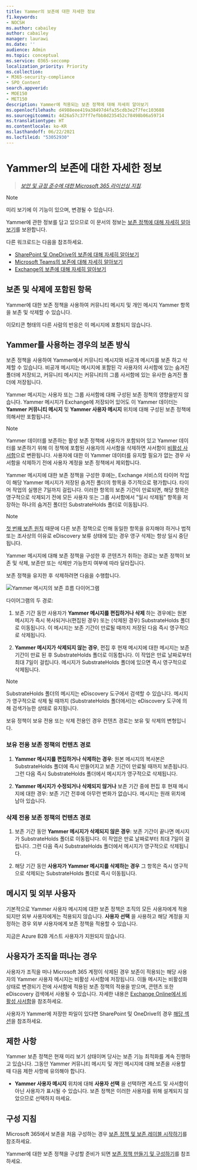 ```yaml
---
title: Yammer의 보존에 대한 자세한 정보
f1.keywords:
- NOCSH
ms.author: cabailey
author: cabailey
manager: laurawi
ms.date: ''
audience: Admin
ms.topic: conceptual
ms.service: O365-seccomp
localization_priority: Priority
ms.collection:
- M365-security-compliance
- SPO_Content
search.appverid:
- MOE150
- MET150
description: Yammer에 적용되는 보존 정책에 대해 자세히 알아보기
ms.openlocfilehash: d4988eee419a38497d4fa35cdb3e2f7fec103688
ms.sourcegitcommit: 4d26a57c37ff7efbb8d235452c78498b06a59714
ms.translationtype: HT
ms.contentlocale: ko-KR
ms.lasthandoff: 06/22/2021
ms.locfileid: "53052930"
---
```

# <a name="learn-about-retention-for-yammer"></a>Yammer의 보존에 대한 자세한 정보

>*[보안 및 규정 준수에 대한 Microsoft 365 라이선싱 지침](/office365/servicedescriptions/microsoft-365-service-descriptions/microsoft-365-tenantlevel-services-licensing-guidance/microsoft-365-security-compliance-licensing-guidance).*

> [!NOTE]
> 미리 보기에 이 기능이 있으며, 변경될 수 있습니다.

Yammer에 관한 정보를 담고 있으므로 이 문서의 정보는 [보존 정책에 대해 자세히 알아보기](retention.md)를 보완합니다.

다른 워크로드는 다음을 참조하세요.

- [SharePoint 및 OneDrive의 보존에 대해 자세히 알아보기](retention-policies-sharepoint.md)
- [Microsoft Teams의 보존에 대해 자세히 알아보기](retention-policies-teams.md)
- [Exchange의 보존에 대해 자세히 알아보기](retention-policies-exchange.md)

## <a name="whats-included-for-retention-and-deletion"></a>보존 및 삭제에 포함된 항목

Yammer에 대한 보존 정책을 사용하여 커뮤니티 메시지 및 개인 메시지 Yammer 항목을 보존 및 삭제할 수 있습니다.

이모티콘 형태의 다른 사람의 반응은 이 메시지에 포함되지 않습니다.

## <a name="how-retention-works-with-yammer"></a>Yammer를 사용하는 경우의 보존 방식

보존 정책을 사용하여 Yammer에서 커뮤니티 메시지와 비공개 메시지를 보존 하고 삭제할 수 있습니다. 비공개 메시지는 메시지에 포함된 각 사용자의 사서함에 있는 숨겨진 폴더에 저장되고, 커뮤니티 메시지는 커뮤니티의 그룹 사서함에 있는 유사한 숨겨진 폴더에 저장됩니다.

Yammer 메시지는 사용자 또는 그룹 사서함에 대해 구성된 보존 정책의 영향을받지 않습니다. Yammer 메시지가 Exchange에 저장되어 있어도 이 Yammer 데이터는 **Yammer 커뮤니티 메시지** 및 **Yammer 사용자 메시지** 위치에 대해 구성된 보존 정책에 의해서만 포함됩니다.

> [!NOTE]
> Yammer 데이터를 보존하는 활성 보존 정책에 사용자가 포함되어 있고 Yammer 데이터를 보존하기 위해 이 정책에 포함된 사용자의 사서함을 삭제하면 사서함이 [비활성 사서함](inactive-mailboxes-in-office-365.md)으로 변환됩니다. 사용자에 대한 이 Yammer 데이터를 유지할 필요가 없는 경우 사서함을 삭제하기 전에 사용자 계정을 보존 정책에서 제외합니다.

Yammer 메시지에 대한 보존 정책을 구성한 후에는, Exchange 서비스의 타이머 작업이 해당 Yammer 메시지가 저장된 숨겨진 폴더의 항목을 주기적으로 평가합니다. 타이머 작업의 실행은 7일까지 걸립니다. 이러한 항목의 보존 기간이 만료되면, 해당 항목은 영구적으로 삭제되기 전에 모든 사용자 또는 그룹 사서함에서 "일시 삭제됨" 항목을 저장하는 하나의 숨겨진 폴더인 SubstrateHolds 폴더로 이동됩니다.

> [!NOTE]
> [첫 번째 보존 원칙](retention.md#the-principles-of-retention-or-what-takes-precedence) 때문에 다른 보존 정책으로 인해 동일한 항목을 유지해야 하거나 법적 또는 조사상의 이유로 eDiscovery 보류 상태에 있는 경우 영구 삭제는 항상 일시 중단됩니다.

Yammer 메시지에 대해 보존 정책을 구성한 후 콘텐츠가 취하는 경로는 보존 정책이 보존 및 삭제, 보존만 또는 삭제만 가능한지 여부에 따라 달라집니다.

보존 정책을 유지한 후 삭제하려면 다음을 수행합니다.

![Yammer 메시지의 보존 흐름 다이어그램](../media/yammerretentionlifecycle.png)

다이어그램의 두 경로:

1. 보존 기간 동안 사용자가 **Yammer 메시지를 편집하거나 삭제** 하는 경우에는 원본 메시지가 즉시 복사되거나(편집된 경우) 또는 (삭제된 경우) SubstrateHolds 폴더로 이동됩니다. 이 메시지는 보존 기간이 만료될 때까지 저장된 다음 즉시 영구적으로 삭제됩니다.

2. **Yammer 메시지가 삭제되지 않는 경우**, 편집 후 현재 메시지에 대한 메시지는 보존 기간이 만료 된 후 SubstrateHolds 폴더로 이동합니다. 이 작업은 만료 날짜로부터 최대 7일이 걸립니다. 메시지가 SubstrateHolds 폴더에 있으면 즉시 영구적으로 삭제됩니다. 

> [!NOTE]
> SubstrateHolds 폴더의 메시지는 eDiscovery 도구에서 검색할 수 있습니다. 메시지가 영구적으로 삭제 될 때까지 (SubstrateHolds 폴더에서)는 eDiscovery 도구에 의해 검색가능한 상태로 유지됩니다.

보유 정책이 보유 전용 또는 삭제 전용인 경우 컨텐츠 경로는 보유 및 삭제의 변형입니다.

### <a name="content-paths-for-retain-only-retention-policy"></a>보유 전용 보존 정책의 컨텐츠 경로

1. **Yammer 메시지를 편집하거나 삭제하는 경우**: 원본 메시지의 복사본은 SubstrateHolds 폴더에 즉시 만들어지고 보존 기간이 만료될 때까지 보존됩니다. 그런 다음 즉시 SubstrateHolds 폴더에서 메시지가 영구적으로 삭제됩니다.

2. **Yammer 메시지가 수정되거나 삭제되지 않거나** 보존 기간 중에 편집 후 현재 메시지에 대한 경우: 보존 기간 전후에 아무런 변화가 없습니다. 메시지는 원래 위치에 남아 있습니다.

### <a name="content-paths-for-delete-only-retention-policy"></a>삭제 전용 보존 정책의 컨텐츠 경로

1. 보존 기간 동안 **Yammer 메시지가 삭제되지 않은 경우**: 보존 기간이 끝나면 메시지가 SubstrateHolds 폴더로 이동됩니다. 이 작업은 만료 날짜로부터 최대 7일이 걸립니다. 그런 다음 즉시 SubstrateHolds 폴더에서 메시지가 영구적으로 삭제됩니다.

2. 해당 기간 동안 **사용자가 Yammer 메시지를 삭제하는 경우** 그 항목은 즉시 영구적으로 삭제되는 SubstrateHolds 폴더로 즉시 이동됩니다.


## <a name="messages-and-external-users"></a>메시지 및 외부 사용자

기본적으로 Yammer 사용자 메시지에 대한 보존 정책은 조직의 모든 사용자에게 적용되지만 외부 사용자에게는 적용되지 않습니다. **사용자 선택** 을 사용하고 해당 계정을 지정하는 경우 외부 사용자에게 보존 정책을 적용할 수 있습니다. 

지금은 Azure B2B 게스트 사용자가 지원되지 않습니다.

## <a name="when-a-user-leaves-the-organization"></a>사용자가 조직을 떠나는 경우 

사용자가 조직을 떠나 Microsoft 365 계정이 삭제된 경우 보존이 적용되는 해당 사용자의 Yammer 사용자 메시지는 비활성 사서함에 저장됩니다. 이들 메시지는 비활성화 상태로 변경되기 전에 사서함에 적용된 보존 정책의 적용을 받으며, 콘텐츠 또한 eDiscovery 검색에서 사용될 수 있습니다. 자세한 내용은 [Exchange Online에서 비활성 사서함](inactive-mailboxes-in-office-365.md)을 참조하세요. 

사용자가 Yammer에 저장한 파일이 있다면 SharePoint 및 OneDrive의 경우 [해당 섹션](retention-policies-sharepoint.md#when-a-user-leaves-the-organization)을 참조하세요.

## <a name="limitations"></a>제한 사항

Yammer 보존 정책은 현재 미리 보기 상태이며 당사는 보존 기능 최적화를 계속 진행하고 있습니다. 그동안 Yammer 커뮤니티 메시지 및 개인 메시지에 대해 보존을 사용할 때 다음 제한 사항에 유의해야 합니다.

- **Yammer 사용자 메시지** 위치에 대해 **사용자 선택** 을 선택하면 게스트 및 사서함이 아닌 사용자가 표시될 수 있습니다. 보존 정책은 이러한 사용자를 위해 설계되지 않았으므로 선택하지 마세요.

## <a name="configuration-guidance"></a>구성 지침

Microsoft 365에서 보존을 처음 구성하는 경우 [보존 정책 및 보존 레이블 시작하기](get-started-with-retention.md)를 참조하세요.

Yammer에 대한 보존 정책을 구성할 준비가 되면 [보존 정책 만들기 및 구성하기](create-retention-policies.md)를 참조하세요.